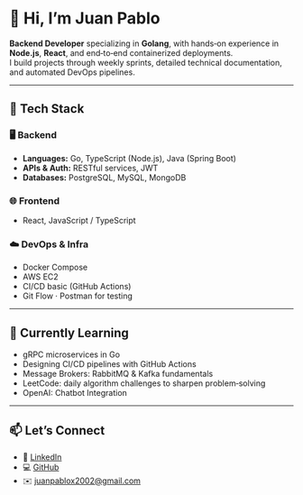# 👋 Hi, I’m Juan Pablo

**Backend Developer** specializing in **Golang**, with hands‑on experience in **Node.js**, **React**, and end‑to‑end containerized deployments.  
I build projects through weekly sprints, detailed technical documentation, and automated DevOps pipelines.

---

## 🧰 Tech Stack

### 🖥️ Backend  
- **Languages:** Go, TypeScript (Node.js), Java (Spring Boot)  
- **APIs & Auth:** RESTful services, JWT  
- **Databases:** PostgreSQL, MySQL, MongoDB  

### 🌐 Frontend  
- React, JavaScript / TypeScript  

### ☁️ DevOps & Infra  
- Docker Compose  
- AWS EC2  
- CI/CD basic (GitHub Actions)  
- Git Flow · Postman for testing  

---

## 🎯 Currently Learning

- gRPC microservices in Go  
- Designing CI/CD pipelines with GitHub Actions
- Message Brokers: RabbitMQ & Kafka fundamentals  
- LeetCode: daily algorithm challenges to sharpen problem‑solving
- OpenAI: Chatbot Integration

---

## 📫 Let’s Connect
- 🔗 [LinkedIn](https://www.linkedin.com/in/juan-pablo-5134a5189/)  
- 💻 [GitHub](https://github.com/pablobdss)  
- ✉️ juanpablox2002@gmail.com  
